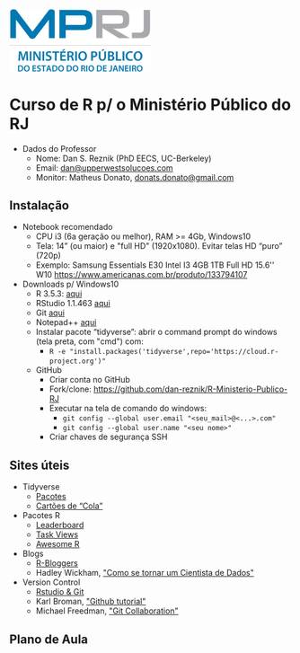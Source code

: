 
<!-- README.md is generated from README.Rmd. Please edit that file -->
<img src="pics/mprj.jpg" width="50%" />

Curso de R p/ o Ministério Público do RJ
========================================

-   Dados do Professor
    -   Nome: Dan S. Reznik (PhD EECS, UC-Berkeley)
    -   Email: <dan@upperwestsolucoes.com>
    -   Monitor: Matheus Donato, <donats.donato@gmail.com>

Instalação
----------

-   Notebook recomendado
    -   CPU i3 (6a geração ou melhor), RAM &gt;= 4Gb, Windows10
    -   Tela: 14” (ou maior) e "full HD" (1920x1080). Evitar telas HD “puro” (720p)
    -   Exemplo: Samsung Essentials E30 Intel I3 4GB 1TB Full HD 15.6'' W10 <https://www.americanas.com.br/produto/133794107>
-   Downloads p/ Windows10
    -   R 3.5.3: [aqui](https://cran.r-project.org/bin/windows/base/)
    -   RStudio 1.1.463 [aqui](https://download1.rstudio.org/RStudio-1.1.463.exe)
    -   Git [aqui](https://git-scm.com/download/win)
    -   Notepad++ [aqui](https://notepad-plus-plus.org/download/v7.6.4.html)
    -   Instalar pacote “tidyverse”: abrir o command prompt do windows (tela preta, com "cmd") com:
        -   `R -e "install.packages('tidyverse',repo='https://cloud.r-project.org')"`
    -   GitHub
        -   Criar conta no GitHub
        -   Fork/clone: <https://github.com/dan-reznik/R-Ministerio-Publico-RJ>
        -   Executar na tela de comando do windows:
            -   `git config --global user.email "<seu_mail>@<...>.com"`
            -   `git config --global user.name "<seu nome>"`
        -   Criar chaves de segurança SSH

Sites úteis
-----------

-   Tidyverse
    -   [Pacotes](https://www.tidyverse.org/packages/)
    -   [Cartões de “Cola”](https://www.rstudio.com/resources/cheatsheets/)
-   Pacotes R
    -   [Leaderboard](https://www.rdocumentation.org/trends)
    -   [Task Views](https://cran.r-project.org/web/views/)
    -   [Awesome R](https://awesome-r.com/)
-   Blogs
    -   [R-Bloggers](https://www.r-bloggers.com/)
    -   Hadley Wickham, ["Como se tornar um Cientista de Dados"](https://gist.github.com/hadley/820f09ded347c62c2864)
-   Version Control
    -   [Rstudio & Git](https://support.rstudio.com/hc/en-us/articles/200532077-Version-Control-with-Git-and-SVN)
    -   Karl Broman, ["Github tutorial"](http://kbroman.org/github_tutorial/)
    -   Michael Freedman, ["Git Collaboration"](http://slides.com/michaelfreeman/git-collaboration)

Plano de Aula
-------------
